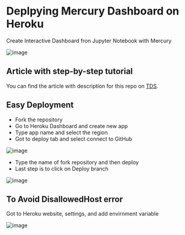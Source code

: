 # Deplpying Mercury Dashboard on Heroku
Create Interactive Dashboard fron Jupyter Notebook with Mercury

![image](https://user-images.githubusercontent.com/36753484/153706791-9e9d72dd-d5bb-4508-ac1f-463c041ad0bf.png)

## Article with step-by-step tutorial

You can find the article with description for this repo on [TDS](https://towardsdatascience.com/interactive-dashboard-from-jupyter-notebook-with-mercury-framework-e1269fdbe73c).

## Easy Deployment

- Fork the repository 
- Go to Heroku Dashboard and create new app
- Type app name and select the region
- Got to deploy tab and select connect to GitHub

![image](https://user-images.githubusercontent.com/36753484/153706903-1b3ebf09-a466-4e5c-aa0a-a4a86ed2a662.png)

- Type the name of fork repository and then deploy
- Last step is to click on Deploy branch

![image](https://user-images.githubusercontent.com/36753484/153706963-b133686d-18fe-4cdf-b4ef-4d4f27d0fcbd.png)


## To Avoid DisallowedHost error

Got to Heroku website, settings, and add envirnment variable

![image](https://user-images.githubusercontent.com/36753484/153706773-6df4b384-2d44-4a38-acf3-b06f097c97e9.png)
